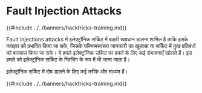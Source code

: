 # Fault Injection Attacks

{{#include ../../banners/hacktricks-training.md}}

Fault injections attacks में इलेक्ट्रॉनिक सर्किट में बाहरी व्यवधान डालना शामिल है ताकि इसके व्यवहार को प्रभावित किया जा सके, जिसके परिणामस्वरूप जानकारी का खुलासा या सर्किट में कुछ प्रतिबंधों को बायपास किया जा सके। ये हमले इलेक्ट्रॉनिक सर्किट पर हमले के लिए कई संभावनाएँ खोलते हैं। इस हमले को इलेक्ट्रॉनिक सर्किट के ग्लिचिंग के रूप में भी जाना जाता है।

इलेक्ट्रॉनिक सर्किट में दोष डालने के लिए कई तरीके और माध्यम हैं।

{{#include ../../banners/hacktricks-training.md}}
